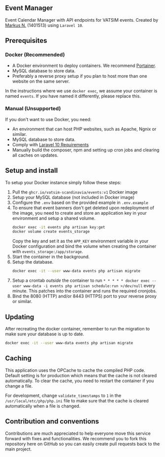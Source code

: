 ## Event Manager
Event Calendar Manager with API endpoints for VATSIM events. Created by [Markus N.](https://github.com/Marko259) (1401513) using `Laravel 10`.

## Prerequisites

### Docker (Recommended)
- A Docker environment to deploy containers. We recommend [Portainer](https://www.portainer.io/).
- MySQL database to store data.
- Preferably a reverse proxy setup if you plan to host more than one website on the same server.

In the instructions where we use `docker exec`, we assume your container is named `events`. If you have named it differently, please replace this.

### Manual (Unsupported)
If you don't want to use Docker, you need:
- An environment that can host PHP websites, such as Apache, Ngnix or similar.
- MySQL database to store data.
- Comply with [Laravel 10 Requirements](https://laravel.com/docs/10.x/deployment)
- Manually build the composer, npm and setting up cron jobs and clearing all caches on updates.

## Setup and install

To setup your Docker instance simply follow these steps:
1. Pull the `ghcr.io/vatsim-scandinavia/events:v1` Docker image
2. Setup your MySQL database (not included in Docker image)
3. Configure the `.env` based on the provided example in `.env.example`
4. To ensure that event banners don't get deleted upon redeployment of the image, you need to create and store an application key in your environment and setup a shared volume. 
   ```sh
   docker exec -it events php artisan key:get
   docker volume create events_storage
   ```
   Copy the key and set it as the `APP_KEY` environment variable in your Docker configuration and bind the volume when creating the container with `events_storage:/app/storage`.
5. Start the container in the background.
6. Setup the database.
   ```sh
   docker exec -it --user www-data events php artisan migrate
   ```
7. Setup a crontab _outside_ the container to run `* * * * * docker exec --user www-data -i events php artisan schedule:run >/dev/null` every minute. This patches into the container and runs the required cronjobs.
8. Bind the 8080 (HTTP) and/or 8443 (HTTPS) port to your reverse proxy or similar.

## Updating

After recreating the docker container, remember to run the migration to make sure your database is up to date.
```sh
docker exec -it --user www-data events php artisan migrate
```

## Caching
This application uses the OPCache to cache the compiled PHP code. Default setting is for production which means that the cache is not cleared automatically. To clear the cache, you need to restart the container if you change a file.

For development, change `validate_timestamps` to `1` in the `/usr/local/etc/php/php.ini` file to make sure that the cache is cleared automatically when a file is changed.

## Contribution and conventions
Contributions are much appreciated to help everyone move this service forward with fixes and functionalities. We recommend you to fork this repository here on GitHub so you can easily create pull requests back to the main project.